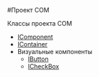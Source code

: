 ﻿---
Title: Проект COM
---

#Проект COM

Классы проекта COM

* [IComponent](topic:Custom.ComClasses.IComponent)
* [IContainer](topic:Custom.ComClasses.IContainer)
* Визуальные компоненты
    * [IButton](topic:Custom.ComClasses.IButton)
    * [ICheckBox](topic:Custom.ComClasses.ICheckBox)